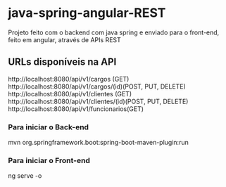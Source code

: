 # java-spring-angular-REST
Projeto feito com o backend com java spring e enviado para o front-end, feito em angular, através de APIs REST

## URLs disponíveis na API

<a>http://localhost:8080/api/v1/cargos</a> (GET)<br/>
<a>http://localhost:8080/api/v1/cargos/(id)</a>(POST, PUT, DELETE)<br/>
<a>http://localhost:8080/api/v1/clientes</a> (GET)<br/>
<a>http://localhost:8080/api/v1/clientes/(id)</a>(POST, PUT, DELETE)<br/>
<a>http://localhost:8080/api/v1/funcionarios</a>(GET)<br/>


### Para iniciar o Back-end
mvn org.springframework.boot:spring-boot-maven-plugin:run

### Para iniciar o Front-end
ng serve -o
